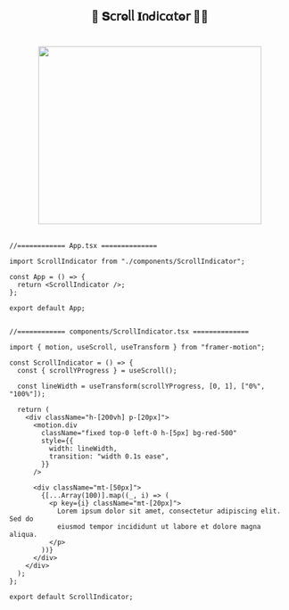 <h2  align="center" > 🕍 𝐒𝖼𝗋ⱺᥣᥣ 𝚰𐓣ᑯ𝗂𝖼α𝗍ⱺ𝗋  🏄‍♀️</h2>

<h1  align="center" > 

<img src="https://github.com/user-attachments/assets/4a3fe8c3-8527-42bb-85a3-2ea944171da4" width="400px" height="319px"/>

</h1>

```TSX

//============ App.tsx ============== 

import ScrollIndicator from "./components/ScrollIndicator";

const App = () => {
  return <ScrollIndicator />;
};

export default App;

```

```TSX

//============ components/ScrollIndicator.tsx ============== 

import { motion, useScroll, useTransform } from "framer-motion";

const ScrollIndicator = () => {
  const { scrollYProgress } = useScroll();

  const lineWidth = useTransform(scrollYProgress, [0, 1], ["0%", "100%"]);

  return (
    <div className="h-[200vh] p-[20px]">
      <motion.div
        className="fixed top-0 left-0 h-[5px] bg-red-500"
        style={{
          width: lineWidth,
          transition: "width 0.1s ease",
        }}
      />

      <div className="mt-[50px]">
        {[...Array(100)].map((_, i) => (
          <p key={i} className="mt-[20px]">
            Lorem ipsum dolor sit amet, consectetur adipiscing elit. Sed do
            eiusmod tempor incididunt ut labore et dolore magna aliqua.
          </p>
        ))}
      </div>
    </div>
  );
};

export default ScrollIndicator;

```
